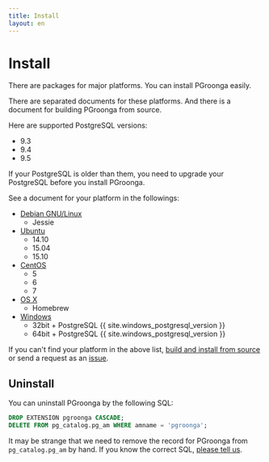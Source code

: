 ```yaml
---
title: Install
layout: en
---
```


# Install

There are packages for major platforms. You can install PGroonga easily.

There are separated documents for these platforms. And there is a document for building PGroonga from source.

Here are supported PostgreSQL versions:

  * 9.3
  * 9.4
  * 9.5

If your PostgreSQL is older than them, you need to upgrade your PostgreSQL before you install PGroonga.

See a document for your platform in the followings:

  * [Debian GNU/Linux](debian.html)
    * Jessie
  * [Ubuntu](ubuntu.html)
    * 14.10
    * 15.04
    * 15.10
  * [CentOS](centos.html)
    * 5
    * 6
    * 7
  * [OS X](os-x.html)
    * Homebrew
  * [Windows](windows.html)
    * 32bit + PostgreSQL {{ site.windows_postgresql_version }}
    * 64bit + PostgreSQL {{ site.windows_postgresql_version }}

If you can't find your platform in the above list, [build and install from source](source.html) or send a request as an [issue](https://github.com/pgroonga/pgroonga/issues/new).

## Uninstall

You can uninstall PGroonga by the following SQL:

```sql
DROP EXTENSION pgroonga CASCADE;
DELETE FROM pg_catalog.pg_am WHERE amname = 'pgroonga';
```

It may be strange that we need to remove the record for PGroonga from `pg_catalog.pg_am` by hand. If you know the correct SQL, [please tell us](https://github.com/pgroonga/pgroonga/issues/new).
